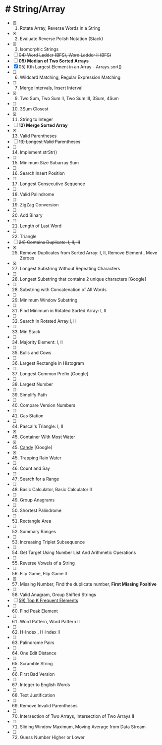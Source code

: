 # # String/Array

- [x] 01) Rotate Array, Reverse Words in a String
- [x] 02) Evaluate Reverse Polish Notation (Stack)
- [x] 03) Isomorphic Strings
- [ ] ~~04) Word Ladder (BFS), Word Ladder II (BFS)~~
- [ ] **05) Median of Two Sorted Arrays**
- [x] ~~05) Kth Largest Element in an Array~~ - Arrays.sort()
- [ ] 06) Wildcard Matching, Regular Expression Matching
- [ ] 07) Merge Intervals, Insert Interval
- [x] 09) Two Sum, Two Sum II, Two Sum III, 3Sum, 4Sum
- [ ] 10) 3Sum Closest
- [x] 11) String to Integer
- [ ] **12) Merge Sorted Array**
- [x] 13) Valid Parentheses
- [ ] ~~13) Longest Valid Parentheses~~
- [ ] 14) Implement strStr()
- [ ] 15) Minimum Size Subarray Sum
- [ ] 16) Search Insert Position
- [ ] 17) Longest Consecutive Sequence
- [ ] 18) Valid Palindrome
- [ ] 19) ZigZag Conversion
- [ ] 20) Add Binary
- [ ] 21) Length of Last Word
- [ ] 22) Triangle
- [ ] ~~24) Contains Duplicate: I, II, III~~
- [x] 25) Remove Duplicates from Sorted Array: I, II, Remove Element , Move Zeroes
- [x] 27) Longest Substring Without Repeating Characters
- [ ] 28) Longest Substring that contains 2 unique characters [Google]
- [ ] 28) Substring with Concatenation of All Words
- [ ] 29) Minimum Window Substring
- [ ] 31) Find Minimum in Rotated Sorted Array: I, II
- [ ] 32) Search in Rotated Array:I, II
- [ ] 33) Min Stack
- [ ] 34) Majority Element: I, II
- [ ] 35) Bulls and Cows
- [ ] 36) Largest Rectangle in Histogram
- [ ] 37) Longest Common Prefix [Google]
- [ ] 38) Largest Number
- [ ] 39) Simplify Path
- [ ] 40) Compare Version Numbers
- [ ] 41) Gas Station
- [ ] 44) Pascal's Triangle: I, II
- [x] 45) Container With Most Water
- [x] 45) [Candy](src/cai/peter/algorithm/array/Candy.java) [Google]
- [x] 45) Trapping Rain Water
- [ ] 46) Count and Say
- [ ] 47) Search for a Range
- [ ] 48) Basic Calculator, Basic Calculator II
- [ ] 49) Group Anagrams
- [ ] 50) Shortest Palindrome
- [ ] 51) Rectangle Area
- [ ] 52) Summary Ranges
- [ ] 53) Increasing Triplet Subsequence
- [ ] 54) Get Target Using Number List And Arithmetic Operations
- [ ] 55) Reverse Vowels of a String
- [ ] 56) Flip Game, Flip Game II
- [x] 57) Missing Number, Find the duplicate number, **First Missing Positive**
- [ ] 58) Valid Anagram, Group Shifted Strings
- [ ] <u>59) Top K Frequent Elements</u>
- [ ] 60) Find Peak Element
- [ ] 61) Word Pattern, Word Pattern II
- [ ] 62) H-Index , H-Index II
- [ ] 63) Palindrome Pairs
- [ ] 64) One Edit Distance
- [ ] 65) Scramble String
- [ ] 66) First Bad Version
- [ ] 67) Integer to English Words
- [ ] 68) Text Justification
- [ ] 69) Remove Invalid Parentheses
- [ ] 70) Intersection of Two Arrays, Intersection of Two Arrays II
- [ ] 71) Sliding Window Maximum, Moving Average from Data Stream
- [ ] 72) Guess Number Higher or Lower